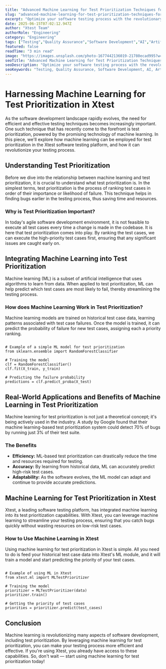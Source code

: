 ```yaml
---
title: "Advanced Machine Learning for Test Prioritization Techniques for Modern Development"
slug: "advanced-machine-learning-for-test-prioritization-techniques-for-modern-development"
excerpt: "Optimize your software testing process with the revolutionary power of Machine Learning. Discover how ML can intelligently prioritize your testing efforts, boosting efficiency and accuracy. Dont miss out on the future of QA; dive into the world of Machine Learning for Test Prioritization today!"
date: 2025-06-15T07:02:12.947Z
author: "Xtest Team"
authorRole: "Engineering"
category: "Engineering"
tags: ["Testing","Quality Assurance","Software Development","AI","Artificial Intelligence"]
featured: false
readTime: "3 min read"
image: "https://images.unsplash.com/photo-1677442136019-21780ecad995?w=1200&h=600&fit=crop"
seoTitle: "Advanced Machine Learning for Test Prioritization Techniques for Modern Development"
seoDescription: "Optimize your software testing process with the revolutionary power of Machine Learning. Discover how ML can intelligently prioritize your testing efforts, boosting efficiency and accuracy. Dont miss out on the future of QA; dive into the world of Machine Learning for Test Prioritization today!"
seoKeywords: "Testing, Quality Assurance, Software Development, AI, Artificial Intelligence"
---
```


# Harnessing Machine Learning for Test Prioritization in Xtest

As the software development landscape rapidly evolves, the need for efficient and effective testing techniques becomes increasingly important. One such technique that has recently come to the forefront is test prioritization, powered by the promising technology of machine learning. In this piece, we'll explore how machine learning can be employed for test prioritization in the Xtest software testing platform, and how it can revolutionize your testing process.

## Understanding Test Prioritization

Before we dive into the relationship between machine learning and test prioritization, it is crucial to understand what test prioritization is. In the simplest terms, test prioritization is the process of ranking test cases in order of their importance or likelihood of failure. This technique helps in finding bugs earlier in the testing process, thus saving time and resources.

### Why is Test Prioritization Important?

In today's agile software development environment, it is not feasible to execute all test cases every time a change is made in the codebase. It is here that test prioritization comes into play. By ranking the test cases, we can execute the high-priority test cases first, ensuring that any significant issues are caught early on.

## Integrating Machine Learning into Test Prioritization

Machine learning (ML) is a subset of artificial intelligence that uses algorithms to learn from data. When applied to test prioritization, ML can help predict which test cases are most likely to fail, thereby streamlining the testing process.

### How does Machine Learning Work in Test Prioritization?

Machine learning models are trained on historical test case data, learning patterns associated with test case failures. Once the model is trained, it can predict the probability of failure for new test cases, assigning each a priority ranking.

```

# Example of a simple ML model for test prioritization
from sklearn.ensemble import RandomForestClassifier

# Training the model
clf = RandomForestClassifier()
clf.fit(X_train, y_train)

# Predicting the failure probability
predictions = clf.predict_proba(X_test)
```

## Real-World Applications and Benefits of Machine Learning in Test Prioritization

Machine learning for test prioritization is not just a theoretical concept; it's being actively used in the industry. A study by Google found that their machine learning-based test prioritization system could detect 70% of bugs by running just 3% of their test suite.

### The Benefits

*   **Efficiency:** ML-based test prioritization can drastically reduce the time and resources required for testing.
*   **Accuracy:** By learning from historical data, ML can accurately predict high-risk test cases.
*   **Adaptability:** As the software evolves, the ML model can adapt and continue to provide accurate predictions.

## Machine Learning for Test Prioritization in Xtest

Xtest, a leading software testing platform, has integrated machine learning into its test prioritization capabilities. With Xtest, you can leverage machine learning to streamline your testing process, ensuring that you catch bugs quickly without wasting resources on low-risk test cases.

### How to Use Machine Learning in Xtest

Using machine learning for test prioritization in Xtest is simple. All you need to do is feed your historical test case data into Xtest's ML module, and it will train a model and start predicting the priority of your test cases.

```

# Example of using ML in Xtest
from xtest.ml import MLTestPrioritizer

# Training the model
prioritizer = MLTestPrioritizer(data)
prioritizer.train()

# Getting the priority of test cases
priorities = prioritizer.predict(test_cases)
```

## Conclusion

Machine learning is revolutionizing many aspects of software development, including test prioritization. By leveraging machine learning for test prioritization, you can make your testing process more efficient and effective. If you're using Xtest, you already have access to these capabilities. So, don't wait — start using machine learning for test prioritization today!